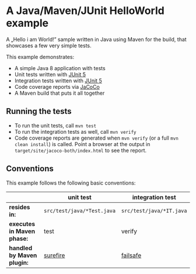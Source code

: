 # A Java/Maven/JUnit HelloWorld example

A „Hello i am World!” sample written in Java using Maven for the build, that showcases a few very simple tests.

This example demonstrates:

* A simple Java 8 application with tests
* Unit tests written with [JUnit 5](https://junit.org/junit5/)
* Integration tests written with [JUnit 5](https://junit.org/junit5/)
* Code coverage reports via [JaCoCo](https://www.jacoco.org/jacoco/)
* A Maven build that puts it all together

## Running the tests

* To run the unit tests, call `mvn test`
* To run the integration tests as well, call `mvn verify`
* Code coverage reports are generated when `mvn verify` (or a full `mvn clean install`) is called.
  Point a browser at the output in `target/site/jacoco-both/index.html` to see the report.

## Conventions

This example follows the following basic conventions:

| | unit test | integration test |
| --- | --- | --- |
| **resides in:** | `src/test/java/*Test.java` | `src/test/java/*IT.java` |
| **executes in Maven phase:** | test | verify |
| **handled by Maven plugin:** | [surefire](http://maven.apache.org/surefire/maven-surefire-plugin/) | [failsafe](http://maven.apache.org/surefire/maven-failsafe-plugin/) |
